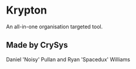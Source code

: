 # Krypton
An all-in-one organisation targeted tool.

## Made by CrySys
Daniel 'Noisy' Pullan and Ryan 'Spacedux' Williams 
